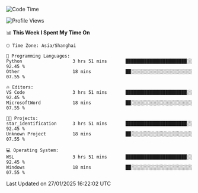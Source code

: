 <!--START_SECTION:waka-->
![Code Time](http://img.shields.io/badge/Code%20Time-2%2C228%20hrs%205%20mins-blue)

![Profile Views](http://img.shields.io/badge/Profile%20Views-3-blue)

📊 **This Week I Spent My Time On** 

```text
🕑︎ Time Zone: Asia/Shanghai

💬 Programming Languages: 
Python                   3 hrs 51 mins       ███████████████████████░░   92.45 % 
Other                    18 mins             ██░░░░░░░░░░░░░░░░░░░░░░░   07.55 % 

🔥 Editors: 
VS Code                  3 hrs 51 mins       ███████████████████████░░   92.45 % 
MicrosoftWord            18 mins             ██░░░░░░░░░░░░░░░░░░░░░░░   07.55 % 

🐱‍💻 Projects: 
star_identification      3 hrs 51 mins       ███████████████████████░░   92.45 % 
Unknown Project          18 mins             ██░░░░░░░░░░░░░░░░░░░░░░░   07.55 % 

💻 Operating System: 
WSL                      3 hrs 51 mins       ███████████████████████░░   92.45 % 
Windows                  18 mins             ██░░░░░░░░░░░░░░░░░░░░░░░   07.55 % 
```


 Last Updated on 27/01/2025 16:22:02 UTC
<!--END_SECTION:waka-->